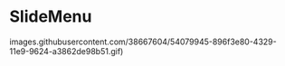 # SlideMenu

images.githubusercontent.com/38667604/54079945-896f3e80-4329-11e9-9624-a3862de98b51.gif)
